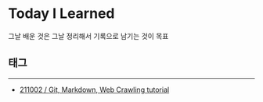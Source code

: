 # Today I Learned
그날 배운 것은 그날 정리해서 기록으로 남기는 것이 목표

## 태그
---
- [211002 / Git, Markdown, Web Crawling tutorial](https://github.com/KrTeaparty/TIL/blob/master/2021/Oct/211002.md)